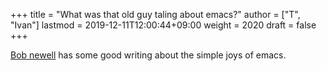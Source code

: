 +++
title = "What was that old guy taling about emacs?"
author = ["T", "Ivan"]
lastmod = 2019-12-11T12:00:44+09:00
weight = 2020
draft = false
+++

[Bob newell](http://www.bobnewell.net/publish/35years/index.html) has some good writing about the simple joys of emacs.
